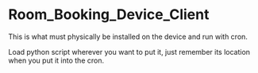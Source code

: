 # Room_Booking_Device_Client
This is what must physically be installed on the device and run with cron.


Load python script wherever you want to put it, just remember its location when you put it into the cron.
